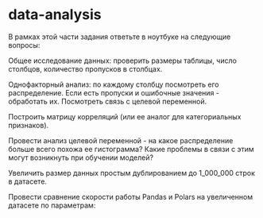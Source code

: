 # data-analysis
В рамках этой части задания ответьте в ноутбуке на следующие вопросы:

Общее исследование данных: проверить размеры таблицы, число столбцов, количество пропусков в столбцах.

Однофакторный анализ: по каждому столбцу посмотреть его распределение. Если есть пропуски и ошибочные значения - обработать их. Посмотреть связь с целевой переменной.

Построить матрицу корреляций (или ее аналог для категориальных признаков).

Провести анализ целевой переменной - на какое распределение больше всего похожа ее гистограмма? Какие проблемы в связи с этим могут возникнуть при обучении моделей?

Увеличить размер данных простым дублированием до 1_000_000 строк в датасете. 

Провести сравнение скорости работы Pandas и Polars на увеличенном датасете по параметрам:
